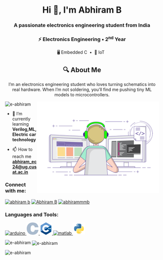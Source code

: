 <h1 align="center">Hi 👋, I'm Abhiram B</h1>
<h3 align="center">A passionate electronics engineering student from India</h3>
<!-- ========== ELECTRONICS HEADER ========== -->
<div align="center">
  <a href="https://github.com/YOUR_USERNAME">
  </a>
  <h3>⚡ Electronics Engineering • 2<sup>nd</sup> Year</h3>
  <p>
    🖥️ Embedded C &nbsp;•&nbsp;  📡 IoT &nbsp; 
  </p>
</div>

<!-- ========== ABOUT ME ========== -->
<div align="center">
  <h2>🔍 About Me</h2>
  <p>
    I’m an electronics engineering student who loves turning schematics into real hardware.
    When I’m not soldering, you’ll find me pushing tiny ML models to microcontrollers.
  </p>
</div>
<img align="right" alt="Coding" width="400" src="https://raw.githubusercontent.com/devSouvik/devSouvik/master/gif3.gif">
<p align="left"> <img src="https://komarev.com/ghpvc/?username=e-abhiram&label=Profile%20views&color=0e75b6&style=flat" alt="e-abhiram" /> </p>

- 🌱 I’m currently learning **Verilog,ML,Electric car technology**

- 📫 How to reach me **abhiram_ec24@ug.cusat.ac.in**

<h3 align="left">Connect with me:</h3>
<p align="left">
<a href="https://www.linkedin.com/in/abhiram-b-25208a310?utm_source=share&utm_campaign=share_via&utm_content=profile&utm_medium=android_app" target="blank"><img align="center" src="https://raw.githubusercontent.com/rahuldkjain/github-profile-readme-generator/master/src/images/icons/Social/linked-in-alt.svg" alt="abhiram b" height="30" width="40" /></a>
<a href="https://www.facebook.com/share/1NBZryh5V1/" target="blank"><img align="center" src="https://raw.githubusercontent.com/rahuldkjain/github-profile-readme-generator/master/src/images/icons/Social/facebook.svg" alt="Abhiram B" height="30" width="40" /></a>
<a href="https://www.instagram.com/abhirammmb?igsh=bmJtZmttM3B2ZG1n" target="blank"><img align="center" src="https://raw.githubusercontent.com/rahuldkjain/github-profile-readme-generator/master/src/images/icons/Social/instagram.svg" alt="abhirammmb" height="30" width="40" /></a>
</p>

<h3 align="left">Languages and Tools:</h3>
<p align="left"> <a href="https://www.arduino.cc/" target="_blank" rel="noreferrer"> <img src="https://cdn.worldvectorlogo.com/logos/arduino-1.svg" alt="arduino" width="40" height="40"/> </a> <a href="https://www.cprogramming.com/" target="_blank" rel="noreferrer"> <img src="https://raw.githubusercontent.com/devicons/devicon/master/icons/c/c-original.svg" alt="c" width="40" height="40"/> </a> <a href="https://www.w3schools.com/cpp/" target="_blank" rel="noreferrer"> <img src="https://raw.githubusercontent.com/devicons/devicon/master/icons/cplusplus/cplusplus-original.svg" alt="cplusplus" width="40" height="40"/> </a> <a href="https://www.mathworks.com/" target="_blank" rel="noreferrer"> <img src="https://upload.wikimedia.org/wikipedia/commons/2/21/Matlab_Logo.png" alt="matlab" width="40" height="40"/> </a> <a href="https://www.python.org" target="_blank" rel="noreferrer"> <img src="https://raw.githubusercontent.com/devicons/devicon/master/icons/python/python-original.svg" alt="python" width="40" height="40"/> </a> </p>
<p><img align="left" src="https://github-readme-streak-stats.herokuapp.com/?user=e-abhiram&" alt="e-abhiram" /></p>


<p>&nbsp;<img align="center" src="https://github-readme-stats.vercel.app/api?username=e-abhiram&show_icons=true&locale=en" alt="e-abhiram" /></p>

<p><img align="left" src="https://github-readme-stats.vercel.app/api/top-langs?username=e-abhiram&show_icons=true&locale=en&layout=compact" alt="e-abhiram" /></p>

